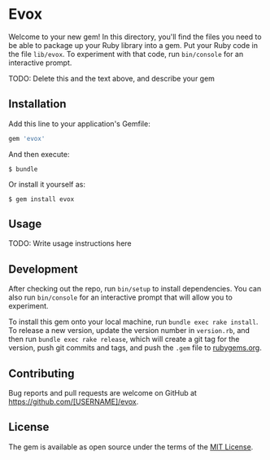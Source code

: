 # Evox

Welcome to your new gem! In this directory, you'll find the files you need to be able to package up your Ruby library into a gem. Put your Ruby code in the file `lib/evox`. To experiment with that code, run `bin/console` for an interactive prompt.

TODO: Delete this and the text above, and describe your gem

## Installation

Add this line to your application's Gemfile:

```ruby
gem 'evox'
```

And then execute:

    $ bundle

Or install it yourself as:

    $ gem install evox

## Usage

TODO: Write usage instructions here

## Development

After checking out the repo, run `bin/setup` to install dependencies. You can also run `bin/console` for an interactive prompt that will allow you to experiment.

To install this gem onto your local machine, run `bundle exec rake install`. To release a new version, update the version number in `version.rb`, and then run `bundle exec rake release`, which will create a git tag for the version, push git commits and tags, and push the `.gem` file to [rubygems.org](https://rubygems.org).

## Contributing

Bug reports and pull requests are welcome on GitHub at https://github.com/[USERNAME]/evox.

## License

The gem is available as open source under the terms of the [MIT License](https://opensource.org/licenses/MIT).
